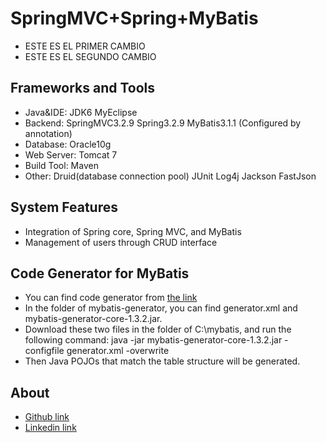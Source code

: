 SpringMVC+Spring+MyBatis
========================

* ESTE ES EL PRIMER CAMBIO
* ESTE ES EL SEGUNDO CAMBIO

Frameworks and Tools
-----------------------------------
* Java&IDE: JDK6 MyEclipse
* Backend:  SpringMVC3.2.9 Spring3.2.9 MyBatis3.1.1 (Configured by annotation)
* Database: Oracle10g
* Web Server: Tomcat 7
* Build Tool: Maven
* Other: Druid(database connection pool) JUnit Log4j Jackson FastJson

System Features
-----------------------------------
* Integration of Spring core, Spring MVC, and MyBatis
* Management of users through CRUD interface

Code Generator for MyBatis
-----------------------------------
* You can find code generator from [the link](http://mybatis.github.io/generator/)
* In the folder of mybatis-generator, you can find generator.xml and mybatis-generator-core-1.3.2.jar. 
* Download these two files in the folder of C:\mybatis, and run the following command:
  java -jar mybatis-generator-core-1.3.2.jar -configfile generator.xml -overwrite
* Then Java POJOs that match the table structure will be generated.

About
-----------------------------------
* [Github link](https://github.com/ZhibingXie)
* [Linkedin link](http://www.linkedin.com/in/zhibingxie)

